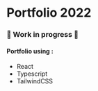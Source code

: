 # Portfolio 2022
### 🚧 Work in progress 🚧

#### Portfolio using :
- React
- Typescript
- TailwindCSS